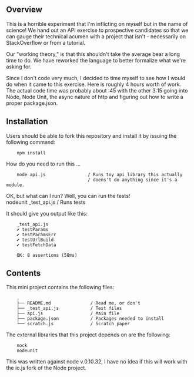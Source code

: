 
## Overview

This is a horrible experiment that I'm inflicting on myself but in the name of science! We hand out an API exercise to prospective candidates so that we can gauge their technical acumen with a project that isn't - necessarily on StackOverflow or from a tutorial. 

Our "working theory," is that this shouldn't take the average bear a long time to do. We have reworked the language to better formalize what we're asking for. 

Since I don't code very much, I decided to time myself to see how I would do when it came to this exercise. Here is roughly 4 hours worth of work. The actual code time was probably about :45 with the other 3:15 going into Node, Node Unit, the async nature of http and figuring out how to write a proper package.json. 

## Installation

Users should be able to fork this repository and install it by issuing the following command:

        npm install

How do you need to run this ... 

        node api.js                / Runs toy api library this actually 
                                   / doens't do anything since it's a module. 

OK, but what can I run? Well, you can run the tests!                                   
        nodeunit _test_api.js      / Runs tests

It should give you output like this:

        _test_api.js
        ✔ testParams
        ✔ testParamsErr
        ✔ testUrlBuild
        ✔ testFetchData

        OK: 8 assertions (58ms)

## Contents

This mini project contains the following files:

        .
        ├── README.md               / Read me, or don't
        ├── _test_api.js            / Test files
        ├── api.js                  / Main file
        ├── package.json            / Packages needed to install
        └── scratch.js              / Scratch paper

The external libraries that this project depends on are the following:

        nock
        nodeunit

This was written against node v.0.10.32, I have no idea if this will work with the io.js fork of the Node project. 


